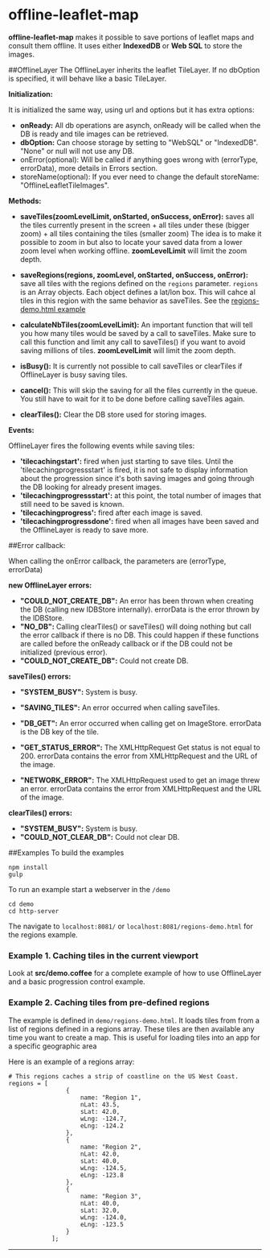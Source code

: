 offline-leaflet-map
============

**offline-leaflet-map** makes it possible to save portions of leaflet maps and consult them offline.
It uses either **IndexedDB** or **Web SQL** to store the images.

##OfflineLayer
The OfflineLayer inherits the leaflet TileLayer. If no dbOption is specified, it will behave like a basic TileLayer.

**Initialization:**

It is initialized the same way, using url and options but it has extra options:

* **onReady:** All db operations are asynch, onReady will be called when the DB is ready and tile images can be
     retrieved.
* **dbOption:** Can choose storage by setting to "WebSQL" or "IndexedDB". "None" or null will not use any DB.
* onError(optional): Will be called if anything goes wrong with (errorType, errorData), more details in Errors section.
* storeName(optional): If you ever need to change the default storeName: "OfflineLeafletTileImages".

**Methods:**

* **saveTiles(zoomLevelLimit, onStarted, onSuccess, onError):** saves all the tiles currently present in the screen
                + all tiles under these (bigger zoom)
                + all tiles containing the tiles (smaller zoom)
                The idea is to make it possible to zoom in but also to locate your saved data from a lower zoom level
                when working offline. **zoomLevelLimit** will limit the zoom depth.

* **saveRegions(regions, zoomLevel, onStarted, onSuccess, onError):**
save all tiles with the regions defined on the `regions` parameter.  `regions` is an Array objects. Each object defines a lat/lon box. This will cahce al tiles in this region with the same behavior as saveTiles. See the [regions-demo.html  example](#regions-demo)
* **calculateNbTiles(zoomLevelLimit):** An important function that will tell you how many tiles would be saved by a call to saveTiles.
                    Make sure to call this function and limit any call to saveTiles() if you want to avoid saving
                    millions of tiles. **zoomLevelLimit** will limit the zoom depth.

* **isBusy():**   It is currently not possible to call saveTiles or clearTiles if OfflineLayer is busy saving tiles.

* **cancel():**   This will skip the saving for all the files currently in the queue. You still have to wait for it to be
            done before calling saveTiles again.

* **clearTiles():** Clear the DB store used for storing images.

**Events:**

OfflineLayer fires the following events while saving tiles:

* **'tilecachingstart':**   fired when just starting to save tiles. Until the 'tilecachingprogressstart' is fired, it
                            is not safe to display information about the progression since it's both saving images and
                            going through the DB looking for already present images.
* **'tilecachingprogressstart':** at this point, the total number of images that still need to be saved is known.
* **'tilecachingprogress':** fired after each image is saved.
* **'tilecachingprogressdone':** fired when all images have been saved and the OfflineLayer is ready to save more.

##Error callback:

When calling the onError callback, the parameters are (errorType, errorData)

**new OfflineLayer errors:**

* **"COULD\_NOT\_CREATE\_DB":** An error has been thrown when creating the DB (calling new IDBStore internally).
errorData is the error thrown by the IDBStore.
* **"NO\_DB":** Calling clearTiles() or saveTiles() will doing nothing but call the error callback if there is no DB.
This could happen if these functions are called before the onReady callback or if the DB could not be initialized
(previous error).
* **"COULD\_NOT\_CREATE\_DB":** Could not create DB.


**saveTiles() errors:**

* **"SYSTEM\_BUSY":** System is busy.

* **"SAVING\_TILES":** An error occurred when calling saveTiles.

* **"DB\_GET":** An error occurred when calling get on ImageStore. errorData is the DB key of the tile.
* **"GET\_STATUS\_ERROR":** The XMLHttpRequest Get status is not equal to 200. errorData contains the error from XMLHttpRequest and the URL of the image.

* **"NETWORK\_ERROR":** The XMLHttpRequest used to get an image threw an error. errorData contains the error from XMLHttpRequest and the URL of the image.

**clearTiles() errors:**
* **"SYSTEM\_BUSY":** System is busy.
* **"COULD\_NOT\_CLEAR\_DB":** Could not clear DB.



##Examples
To build the examples

```
npm install
gulp
```

To run an example start a webserver in the `/demo`

```
cd demo
cd http-server
```

The navigate to `localhost:8081/` or `localhost:8081/regions-demo.html` for the regions example.

### Example 1. Caching tiles in the current viewport
Look at **src/demo.coffee** for a complete example of how to use OfflineLayer and a basic progression control example.

### Example 2. Caching tiles from pre-defined regions
The example is defined in `demo/regions-demo.html`. It loads tiles from from a list of regions defined in a regions array. These tiles are then available any time you want to create a map. This is useful for loading tiles into an app for a specific geographic area

Here is an example of a regions array:
```
# This regions caches a strip of coastline on the US West Coast.
regions = [
                {
                    name: "Region 1",
                    nLat: 43.5,
                    sLat: 42.0,
                    wLng: -124.7,
                    eLng: -124.2
                },
                {
                    name: "Region 2",
                    nLat: 42.0,
                    sLat: 40.0,
                    wLng: -124.5,
                    eLng: -123.8
                },
                {
                    name: "Region 3",
                    nLat: 40.0,
                    sLat: 32.0,
                    wLng: -124.0,
                    eLng: -123.5
                }
            ];

```


----
